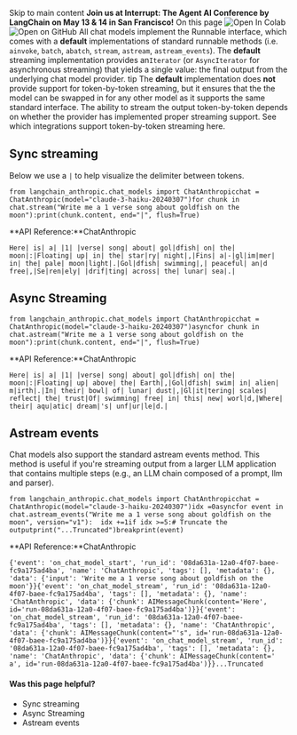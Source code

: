 Skip to main content
**Join us at Interrupt: The Agent AI Conference by LangChain on May 13 & 14 in San Francisco!**
On this page
![Open In Colab](https://colab.research.google.com/assets/colab-badge.svg)![Open on GitHub](https://img.shields.io/badge/Open%20on%20GitHub-grey?logo=github&logoColor=white)
All chat models implement the Runnable interface, which comes with a **default** implementations of standard runnable methods (i.e. `ainvoke`, `batch`, `abatch`, `stream`, `astream`, `astream_events`).
The **default** streaming implementation provides an`Iterator` (or `AsyncIterator` for asynchronous streaming) that yields a single value: the final output from the underlying chat model provider.
tip
The **default** implementation does **not** provide support for token-by-token streaming, but it ensures that the the model can be swapped in for any other model as it supports the same standard interface.
The ability to stream the output token-by-token depends on whether the provider has implemented proper streaming support.
See which integrations support token-by-token streaming here.
## Sync streaming​
Below we use a `|` to help visualize the delimiter between tokens.
```
from langchain_anthropic.chat_models import ChatAnthropicchat = ChatAnthropic(model="claude-3-haiku-20240307")for chunk in chat.stream("Write me a 1 verse song about goldfish on the moon"):print(chunk.content, end="|", flush=True)
```

**API Reference:**ChatAnthropic
```
Here| is| a| |1| |verse| song| about| gol|dfish| on| the| moon|:|Floating| up| in| the| star|ry| night|,|Fins| a|-|gl|im|mer| in| the| pale| moon|light|.|Gol|dfish| swimming|,| peaceful| an|d free|,|Se|ren|ely| |drif|ting| across| the| lunar| sea|.|
```

## Async Streaming​
```
from langchain_anthropic.chat_models import ChatAnthropicchat = ChatAnthropic(model="claude-3-haiku-20240307")asyncfor chunk in chat.astream("Write me a 1 verse song about goldfish on the moon"):print(chunk.content, end="|", flush=True)
```

**API Reference:**ChatAnthropic
```
Here| is| a| |1| |verse| song| about| gol|dfish| on| the| moon|:|Floating| up| above| the| Earth|,|Gol|dfish| swim| in| alien| m|irth|.|In| their| bowl| of| lunar| dust|,|Gl|it|tering| scales| reflect| the| trust|Of| swimming| free| in| this| new| worl|d,|Where| their| aqu|atic| dream|'s| unf|ur|le|d.|
```

## Astream events​
Chat models also support the standard astream events method.
This method is useful if you're streaming output from a larger LLM application that contains multiple steps (e.g., an LLM chain composed of a prompt, llm and parser).
```
from langchain_anthropic.chat_models import ChatAnthropicchat = ChatAnthropic(model="claude-3-haiku-20240307")idx =0asyncfor event in chat.astream_events("Write me a 1 verse song about goldfish on the moon", version="v1"):  idx +=1if idx >=5:# Truncate the outputprint("...Truncated")breakprint(event)
```

**API Reference:**ChatAnthropic
```
{'event': 'on_chat_model_start', 'run_id': '08da631a-12a0-4f07-baee-fc9a175ad4ba', 'name': 'ChatAnthropic', 'tags': [], 'metadata': {}, 'data': {'input': 'Write me a 1 verse song about goldfish on the moon'}}{'event': 'on_chat_model_stream', 'run_id': '08da631a-12a0-4f07-baee-fc9a175ad4ba', 'tags': [], 'metadata': {}, 'name': 'ChatAnthropic', 'data': {'chunk': AIMessageChunk(content='Here', id='run-08da631a-12a0-4f07-baee-fc9a175ad4ba')}}{'event': 'on_chat_model_stream', 'run_id': '08da631a-12a0-4f07-baee-fc9a175ad4ba', 'tags': [], 'metadata': {}, 'name': 'ChatAnthropic', 'data': {'chunk': AIMessageChunk(content="'s", id='run-08da631a-12a0-4f07-baee-fc9a175ad4ba')}}{'event': 'on_chat_model_stream', 'run_id': '08da631a-12a0-4f07-baee-fc9a175ad4ba', 'tags': [], 'metadata': {}, 'name': 'ChatAnthropic', 'data': {'chunk': AIMessageChunk(content=' a', id='run-08da631a-12a0-4f07-baee-fc9a175ad4ba')}}...Truncated
```

#### Was this page helpful?
  * Sync streaming
  * Async Streaming
  * Astream events


